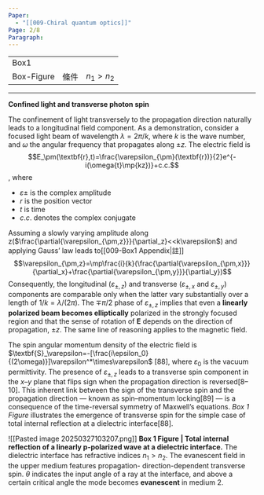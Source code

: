 ```yaml
---
Paper:
  - "[[009-Chiral quantum optics]]"
Page: 2/8
Paragraph:
---
```


|            |     |           |
| ---------- | --- | --------- |
| Box1       |     |           |
| Box-Figure | 條件  | $n_1>n_2$ |


---
**Confined light and transverse photon spin**

The confinement of light transversely to the propagation direction naturally leads to a longitudinal field component. As a demonstration, consider a focused light beam of wavelength $λ =  2π /k$, where $k$ is the wave number, and $ω$ the angular frequency that propagates along $± z$. The electric field is $$E_\pm(\textbf{r},t)=\frac{\varepsilon_{\pm}(\textbf{r})}{2}e^{-i(\omega{t}\mp{kz})}+c.c.$$, where
- $\varepsilon\pm$ is the complex amplitude
- $r$ is the position vector
- $t$ is time
- $c.c.$ denotes the complex conjugate

Assuming a slowly varying amplitude along z($\frac{\partial{\varepsilon_{\pm,z}}}{\partial_z}<<k\varepsilon$) and applying Gauss’ law leads to[[009-Box1 Appendix|註]]
$$\varepsilon_{\pm,z}=\mp\frac{i}{k}(\frac{\partial{\varepsilon_{\pm,x}}}{\partial_x}+\frac{\partial{\varepsilon_{\pm,y}}}{\partial_y})$$
Consequently, the longitudinal ($\varepsilon_{\pm,z}$) and transverse ($\varepsilon_{\pm,x}$ and $\varepsilon_{\pm,y}$) components are comparable only when the latter vary substantially over a length of $1/k =  λ/(2π )$. The $∓π/2$ phase of $\varepsilon_{\pm,z}$ implies that even a **linearly polarized beam becomes elliptically** polarized in the strongly focused region and that the sense of rotation of $\textbf{E}$ depends on the direction of propagation, $± z$. The same line of reasoning applies to the magnetic field.

The spin angular momentum density of the electric field is $\textbf{S}_\varepsilon=-[\frac{i\epsilon_0}{(2\omega)}]\varepsilon^*\times\varepsilon$ [88], where $ε_0$ is the vacuum permittivity. The presence of $\varepsilon_{±,z}$ leads to a transverse spin component in the $x–y$ plane that flips sign when the propagation direction is reversed[8–10]. This inherent link between the sign of the transverse spin and the propagation  direction — known as spin–momentum locking[89] — is a consequence of the time-reversal symmetry of Maxwell’s equations. *Box 1 Figure* illustrates the emergence of transverse spin for the simple case of total internal reflection at a dielectric interface[88].


![[Pasted image 20250327103207.png]]
**Box 1 Figure | Total internal reflection of a linearly p-polarized wave at a dielectric interface.**  The dielectric interface has refractive indices $n_1>n_2$. The evanescent field in the upper medium features propagation- direction-dependent transverse spin. $θ$ indicates the input angle of a ray at the interface, and above a certain critical angle the mode becomes **evanescent** in medium 2.
